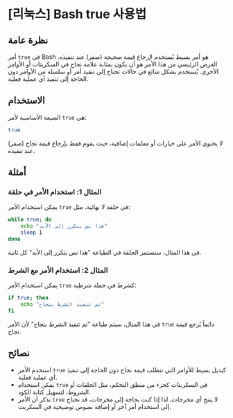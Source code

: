 # [리눅스] Bash true 사용법

## نظرة عامة
أمر `true` في Bash هو أمر بسيط يُستخدم لإرجاع قيمة صحيحة (صفر) عند تنفيذه. الغرض الرئيسي من هذا الأمر هو أن يكون بمثابة علامة نجاح في السكربتات أو الأوامر الأخرى. يُستخدم بشكل شائع في حالات تحتاج إلى تنفيذ أمر أو سلسلة من الأوامر دون الحاجة إلى تنفيذ أي عملية فعلية.

## الاستخدام
الصيغة الأساسية لأمر `true` هي:

```bash
true
```

لا يحتوي الأمر على خيارات أو معلمات إضافية، حيث يقوم فقط بإرجاع قيمة نجاح (صفر) عند تنفيذه.

## أمثلة
### المثال 1: استخدام الأمر في حلقة
يمكن استخدام الأمر `true` في حلقة لا نهائية، مثل:

```bash
while true; do
    echo "هذا نص يتكرر إلى الأبد"
    sleep 1
done
```
في هذا المثال، ستستمر الحلقة في الطباعة "هذا نص يتكرر إلى الأبد" كل ثانية.

### المثال 2: استخدام الأمر مع الشرط
يمكن استخدام الأمر `true` كشرط في جملة شرطية:

```bash
if true; then
    echo "تم تنفيذ الشرط بنجاح"
fi
```
في هذا المثال، سيتم طباعة "تم تنفيذ الشرط بنجاح" لأن الأمر `true` دائماً يُرجع قيمة نجاح.

## نصائح
- استخدم الأمر `true` كبديل بسيط للأوامر التي تتطلب قيمة نجاح دون الحاجة إلى تنفيذ أي عملية فعلية.
- يمكن استخدام `true` في السكربتات كجزء من منطق التحكم، مثل الحلقات أو الشروط، لتسهيل كتابة الكود.
- تذكر أن الأمر `true` لا ينتج أي مخرجات، لذا إذا كنت بحاجة إلى مخرجات، قد تحتاج إلى استخدام أمر آخر أو إضافة نصوص توضيحية في السكربت.